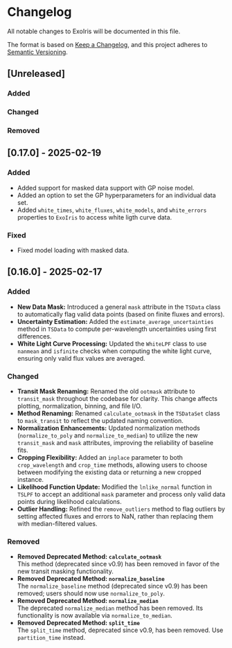 # Changelog

All notable changes to ExoIris will be documented in this file.

The format is based on [Keep a Changelog](https://keepachangelog.com/en/1.1.0/),
and this project adheres to [Semantic Versioning](https://semver.org/spec/v2.0.0.html).

## [Unreleased]

### Added

### Changed

### Removed

## [0.17.0] - 2025-02-19

### Added

- Added support for masked data support with GP noise model.
- Added an option to set the GP hyperparameters for an individual data set.
- Added  `white_times`, `white_fluxes`, `white_models`, and `white_errors` properties to `ExoIris` to access white ligth curve data.

### Fixed

- Fixed model loading with masked data.

## [0.16.0] - 2025-02-17

### Added
- **New Data Mask:** Introduced a general `mask` attribute in the `TSData` class to automatically flag valid data points (based on finite fluxes and errors).
- **Uncertainty Estimation:** Added the `estimate_average_uncertainties` method in `TSData` to compute per-wavelength uncertainties using first differences.
- **White Light Curve Processing:** Updated the `WhiteLPF` class to use `nanmean` and `isfinite` checks when computing the white light curve, ensuring only valid flux values are averaged.

### Changed
- **Transit Mask Renaming:** Renamed the old `ootmask` attribute to `transit_mask` throughout the codebase for clarity. This change affects plotting, normalization, binning, and file I/O.
- **Method Renaming:** Renamed `calculate_ootmask` in the `TSDataSet` class to `mask_transit` to reflect the updated naming convention.
- **Normalization Enhancements:** Updated normalization methods (`normalize_to_poly` and `normalize_to_median`) to utilize the new `transit_mask` and `mask` attributes, improving the reliability of baseline fits.
- **Cropping Flexibility:** Added an `inplace` parameter to both `crop_wavelength` and `crop_time` methods, allowing users to choose between modifying the existing data or returning a new cropped instance.
- **Likelihood Function Update:** Modified the `lnlike_normal` function in `TSLPF` to accept an additional `mask` parameter and process only valid data points during likelihood calculations.
- **Outlier Handling:** Refined the `remove_outliers` method to flag outliers by setting affected fluxes and errors to NaN, rather than replacing them with median-filtered values.

### Removed
- **Removed Deprecated Method: `calculate_ootmask`**  
  This method (deprecated since v0.9) has been removed in favor of the new transit masking functionality.
- **Removed Deprecated Method: `normalize_baseline`**  
  The `normalize_baseline` method (deprecated since v0.9) has been removed; users should now use `normalize_to_poly`.
- **Removed Deprecated Method: `normalize_median`**  
  The deprecated `normalize_median` method has been removed. Its functionality is now available via `normalize_to_median`.
- **Removed Deprecated Method: `split_time`**  
  The `split_time` method, deprecated since v0.9, has been removed. Use `partition_time` instead.
